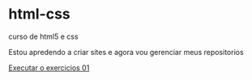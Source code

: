 # html-css
 curso de html5 e css

 Estou apredendo a criar sites e agora vou gerenciar meus repositorios

 <a href="https://humbertolucass.github.io/html-css/exerciciod/ex01/index.html">Executar o exercicios 01
